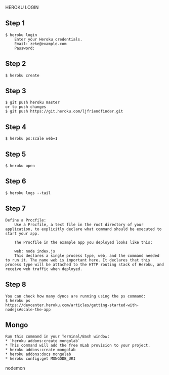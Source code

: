 HEROKU LOGIN

## Step 1
    $ heroku login
        Enter your Heroku credentials.
        Email: zeke@example.com
        Password:

## Step 2
    $ heroku create

## Step 3
    $ git push heroku master
    or to push changes
    $ git push https://git.heroku.com/ljfriendfinder.git

## Step 4
    $ heroku ps:scale web=1
    
## Step 5
    $ heroku open

## Step 6
    $ heroku logs --tail

## Step 7
    Define a Procfile:
        Use a Procfile, a text file in the root directory of your application, to explicitly declare what command should be executed to start your app.

        The Procfile in the example app you deployed looks like this:

        web: node index.js
        This declares a single process type, web, and the command needed to run it. The name web is important here. It declares that this process type will be attached to the HTTP routing stack of Heroku, and receive web traffic when deployed.

## Step 8
    You can check how many dynos are running using the ps command:
    $ heroku ps
    https://devcenter.heroku.com/articles/getting-started-with-nodejs#scale-the-app

## Mongo
    
    Run this command in your Terminal/Bash window:
    * `heroku addons:create mongolab`
    * This command will add the free mLab provision to your project.
    * heroku addons:create mongolab
    * heroku addons:docs mongolab
    * heroku config:get MONGODB_URI
 
 nodemon